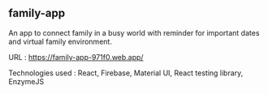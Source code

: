 ## family-app

An app to connect family in a busy world with reminder for important dates and virtual family environment.

URL : https://family-app-971f0.web.app/

Technologies used : React, Firebase, Material UI, React testing library, EnzymeJS
